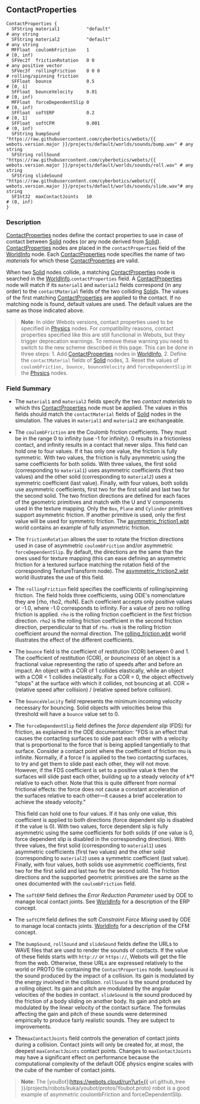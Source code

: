 ## ContactProperties

```
ContactProperties {
  SFString material1          "default"                                                                                             # any string
  SFString material2          "default"                                                                                             # any string
  MFFloat  coulombFriction    1                                                                                                     # [0, inf)
  SFVec2f  frictionRotation   0 0                                                                                                   # any positive vector
  SFVec3f  rollingFriction    0 0 0                                                                                                 # rolling/spinning friction
  SFFloat  bounce             0.5                                                                                                   # [0, 1]
  SFFloat  bounceVelocity     0.01                                                                                                  # [0, inf)
  MFFloat  forceDependentSlip 0                                                                                                     # [0, inf)
  SFFloat  softERP            0.2                                                                                                   # [0, 1]
  SFFloat  softCFM            0.001                                                                                                 # (0, inf)
  SFString bumpSound          "https://raw.githubusercontent.com/cyberbotics/webots/{{ webots.version.major }}/projects/default/worlds/sounds/bump.wav" # any string
  SFString rollSound          "https://raw.githubusercontent.com/cyberbotics/webots/{{ webots.version.major }}/projects/default/worlds/sounds/roll.wav" # any string
  SFString slideSound         "https://raw.githubusercontent.com/cyberbotics/webots/{{ webots.version.major }}/projects/default/worlds/sounds/slide.wav"# any string
  SFInt32  maxContactJoints   10                                                                                                    # (0, inf)
}
```

### Description

[ContactProperties](#contactproperties) nodes define the contact properties to use in case of contact between [Solid](solid.md) nodes (or any node derived from [Solid](solid.md)).
[ContactProperties](#contactproperties) nodes are placed in the `contactProperties` field of the [WorldInfo](worldinfo.md) node.
Each [ContactProperties](#contactproperties) node specifies the name of two *materials* for which these [ContactProperties](#contactproperties) are valid.

When two [Solid](solid.md) nodes collide, a matching [ContactProperties](#contactproperties) node is searched in the [WorldInfo](worldinfo.md).`contactProperties` field.
A [ContactProperties](#contactproperties) node will match if its `material1` and `material2` fields correspond (in any order) to the `contactMaterial` fields of the two colliding [Solid](solid.md)s.
The values of the first matching [ContactProperties](#contactproperties) are applied to the contact.
If no matching node is found, default values are used.
The default values are the same as those indicated above.

> **Note**: In older Webots versions, contact properties used to be specified in [Physics](physics.md) nodes.
For compatibility reasons, contact properties specified like this are still functional in Webots, but they trigger deprecation warnings.
To remove these warning you need to switch to the new scheme described in this page.
This can be done in three steps: 1.
Add [ContactProperties](#contactproperties) nodes in [WorldInfo](worldinfo.md), 2.
Define the `contactMaterial` fields of [Solid](solid.md) nodes, 3.
Reset the values of `coulombFriction, bounce, bounceVelocity` and `forceDependentSlip` in the [Physics](physics.md) nodes.

### Field Summary

- The `material1` and `material2` fields specify the two *contact materials* to which this [ContactProperties](#contactproperties) node must be applied.
The values in this fields should match the `contactMaterial` fields of [Solid](solid.md) nodes in the simulation.
The values in `material1` and `material2` are exchangeable.

- The `coulombFriction` are the Coulomb friction coefficients.
They must be in the range 0 to infinity (use -1 for infinity).
0 results in a frictionless contact, and infinity results in a contact that never slips.
This field can hold one to four values.
If it has only one value, the friction is fully symmetric.
With two values, the friction is fully asymmetric using the same coefficients for both solids.
With three values, the first solid (corresponding to `material1`) uses asymmetric coefficients (first two values) and the other solid (corresponding to `material2`) uses a symmetric coefficient (last value).
Finally, with four values, both solids use asymmetric coefficients, first two for the first solid and last two for the second solid.
The two friction directions are defined for each faces of the geometric primitives and match with the U and V components used in the texture mapping.
Only the `Box`, `Plane` and `Cylinder` primitives support asymmetric friction.
If another primitive is used, only the first value will be used for symmetric friction.
The [asymmetric\_friction1.wbt](../guide/samples-howto.md#asymmetric_friction1-wbt) world contains an example of fully asymmetric friction.

- The `frictionRotation` allows the user to rotate the friction directions used in case of asymmetric `coulombFriction` and/or asymmetric `forceDependentSlip`.
By default, the directions are the same than the ones used for texture mapping (this can ease defining an asymmetric friction for a textured surface matching the rotation field of the corresponding TextureTransform node).
The [asymmetric\_friction2.wbt](../guide/samples-howto.md#asymmetric_friction2-wbt) world illustrates the use of this field.

- The `rollingFriction` field specifies the coefficients of rolling/spinning friction.
The field holds three coefficients, using ODE's nomenclature they are [rho, rho2, rhoN].
Each coefficient accepts only positive values or -1.0, where -1.0 corresponds to infinity.
For a value of zero no rolling friction is applied.
`rho` is the rolling friction coefficient in the first friction direction.
`rho2` is the rolling friction coefficient in the second friction direction, perpendicular to that of `rho`.
`rhoN` is the rolling friction coefficient around the normal direction.
The [rolling\_friction.wbt](../guide/samples-howto.md#rolling_friction-wbt) world illustrates the effect of the different coefficients.

- The `bounce` field is the coefficient of restitution (COR) between 0 and 1.
The coefficient of restitution (COR), or *bounciness* of an object is a fractional value representing the ratio of speeds after and before an impact.
An object with a COR of 1 collides elastically, while an object with a COR < 1 collides inelastically.
For a COR = 0, the object effectively "stops" at the surface with which it collides, not bouncing at all.
COR = (relative speed after collision) / (relative speed before collision).

- The `bounceVelocity` field represents the minimum incoming velocity necessary for bouncing.
Solid objects with velocities below this threshold will have a `bounce` value set to 0.

- The `forceDependentSlip` field defines the *force dependent slip* (FDS) for friction, as explained in the ODE documentation: "FDS is an effect that causes the contacting surfaces to side past each other with a velocity that is proportional to the force that is being applied tangentially to that surface.
Consider a contact point where the coefficient of friction mu is infinite.
Normally, if a force f is applied to the two contacting surfaces, to try and get them to slide past each other, they will not move.
However, if the FDS coefficient is set to a positive value k then the surfaces will slide past each other, building up to a steady velocity of k*f relative to each other.
Note that this is quite different from normal frictional effects: the force does not cause a constant acceleration of the surfaces relative to each other&mdash;it causes a brief acceleration to achieve the steady velocity."

    This field can hold one to four values. If it has only one value, this
    coefficient is applied to both directions (force dependent slip is disabled if
    the value is 0). With two values, force dependent slip is fully asymmetric using
    the same coefficients for both solids (if one value is 0, force dependent slip
    is disabled in the corresponding direction). With three values, the first solid
    (corresponding to `material1`) uses asymmetric coefficients (first two values)
    and the other solid (corresponding to `material2`) uses a symmetric coefficient
    (last value). Finally, with four values, both solids use asymmetric
    coefficients, first two for the first solid and last two for the second solid.
    The friction directions and the supported geometric primitives are the same as
    the ones documented with the `coulombFriction` field.

- The `softERP` field defines the *Error Reduction Parameter* used by ODE to manage local contact joints.
See [WorldInfo](worldinfo.md) for a description of the ERP concept.

- The `softCFM` field defines the soft *Constraint Force Mixing* used by ODE to manage local contacts joints.
[WorldInfo](worldinfo.md) for a description of the CFM concept.

- The `bumpSound`, `rollSound` and `slideSound` fields define the URLs to WAVE files that are used to render the sounds of contacts.
If the value of these fields starts with `http://` or `https://`, Webots will get the file from the web.
Otherwise, these URLs are expressed relatively to the world or PROTO file containing the `ContactProperties` node.
`bumpSound` is the sound produced by the impact of a collision.
Its gain is modulated by the energy involved in the collision.
`rollSound` is the sound produced by a rolling object.
Its gain and pitch are modulated by the angular velocities of the bodies in contact.
`slideSound` is the sound produced by the friction of a body sliding on another body.
Its gain and pitch are modulated by the linear velocity of the contact surface.
The formulas affecting the gain and pitch of these sounds were determined empirically to produce fairly realistic sounds.
They are subject to improvements.

- The`maxContactJoints` field controls the generation of contact joints during a collision.
Contact joints will only be created for, at most, the deepest `maxContactJoints` contact points.
Changes to `maxContactJoints` may have a significant effect on performance because the computational complexity of the default ODE physics engine scales with the cube of the number of contact joints.


> **Note**: The [youBot](https://webots.cloud/run?url={{ url.github_tree }}/projects/robots/kuka/youbot/protos/Youbot.proto) robot is a good example of asymmetric coulombFriction and forceDependentSlip.
